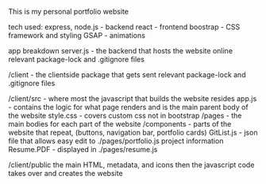 This is my personal portfolio website

tech used:
express, node.js  -  backend
react  -  frontend
boostrap - CSS framework and styling
GSAP - animations

app breakdown
server.js  -  the backend that hosts the website online
  relevant package-lock and .gitignore files

/client  -  the clientside package that gets sent
  relevant package-lock and .gitignore files

/client/src   -   where most the javascript that builds the website resides
  app.js   -  contains the logic for what page renders and is the main parent body of the website
  style.css  -  covers custom css not in bootstrap
  /pages  -  the main bodies for each part of the website
  /components  -  parts of the website that repeat, (buttons, navigation bar, portfolio cards)
  GitList.js  -  json file that allows easy edit to ./pages/portfolio.js project information
  Resume.PDF  -  displayed in ./pages/resume.js

/client/public
  the main HTML, metadata, and icons
    then the javascript code takes over and creates the website
